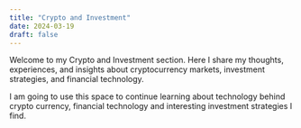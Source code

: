 ```yaml
---
title: "Crypto and Investment"
date: 2024-03-19
draft: false
---
```


Welcome to my Crypto and Investment section. Here I share my thoughts, experiences, and insights about cryptocurrency markets, investment strategies, and financial technology.

I am going to use this space to continue learning about technology behind crypto currency, financial technology and interesting investment strategies I find.

